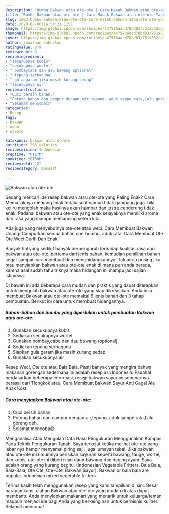 ```yaml
---
description: "Bumbu Bakwan atau ote-ote | Cara Masak Bakwan atau ote-ote Yang Lezat"
title: "Bumbu Bakwan atau ote-ote | Cara Masak Bakwan atau ote-ote Yang Lezat"
slug: 1203-bumbu-bakwan-atau-ote-ote-cara-masak-bakwan-atau-ote-ote-yang-lezat
date: 2020-08-06T16:54:21.115Z
image: https://img-global.cpcdn.com/recipes/a47576aacd78bd83/751x532cq70/bakwan-atau-ote-ote-foto-resep-utama.jpg
thumbnail: https://img-global.cpcdn.com/recipes/a47576aacd78bd83/751x532cq70/bakwan-atau-ote-ote-foto-resep-utama.jpg
cover: https://img-global.cpcdn.com/recipes/a47576aacd78bd83/751x532cq70/bakwan-atau-ote-ote-foto-resep-utama.jpg
author: Jonathan Johnston
ratingvalue: 3.9
reviewcount: 8
recipeingredient:
- "secukupnya kubis"
- "secukupnya wortel"
- " bombaycabe dan dau bawang optional"
- " tepung serbaguna"
- " gula garam jika masih kurang sedap"
- "secukupnya air"
recipeinstructions:
- "Cuci bersih bahan."
- "Potong bahan dan campur dengan air,tepung. aduk sampe rata,Lalu goreng deh."
- "Selamat mencoba😊"
categories:
- Resep
tags:
- bakwan
- atau
- oteote

katakunci: bakwan atau oteote 
nutrition: 296 calories
recipecuisine: Indonesian
preptime: "PT17M"
cooktime: "PT38M"
recipeyield: "2"
recipecategory: Dessert

---
```



![Bakwan atau ote-ote](https://img-global.cpcdn.com/recipes/a47576aacd78bd83/751x532cq70/bakwan-atau-ote-ote-foto-resep-utama.jpg)

Sedang mencari ide resep bakwan atau ote-ote yang Paling Enak? Cara Memasaknya memang tidak terlalu sulit namun tidak gampang juga. bila keliru mengolah maka hasilnya akan hambar dan justru cenderung tidak enak. Padahal bakwan atau ote-ote yang enak selayaknya memiliki aroma dan rasa yang mampu memancing selera kita.

Ada juga yang menyebutnya ote-ote atau weci. Cara Membuat Bakwan Udang: Campurkan semua bahan dan bumbu, aduk rata. Cara Membuat Ote Ote Weci Gurih Dan Enak.

Banyak hal yang sedikit banyak berpengaruh terhadap kualitas rasa dari bakwan atau ote-ote, pertama dari jenis bahan, kemudian pemilihan bahan segar sampai cara membuat dan menghidangkannya. Tak perlu pusing jika mau menyiapkan bakwan atau ote-ote enak di mana pun anda berada, karena asal sudah tahu triknya maka hidangan ini mampu jadi sajian istimewa.


Di bawah ini ada beberapa cara mudah dan praktis yang dapat diterapkan untuk mengolah bakwan atau ote-ote yang siap dikreasikan. Anda bisa membuat Bakwan atau ote-ote memakai 6 jenis bahan dan 3 tahap pembuatan. Berikut ini cara untuk membuat hidangannya.

<!--inarticleads1-->

##### Bahan-bahan dan bumbu yang diperlukan untuk pembuatan Bakwan atau ote-ote:

1. Gunakan secukupnya kubis
1. Sediakan secukupnya wortel
1. Gunakan  bombay,cabe dan dau bawang (optional)
1. Sediakan  tepung serbaguna
1. Siapkan  gula garam jika masih kurang sedap
1. Gunakan secukupnya air


Resep Weci, Ote ote atau Bala Bala. Pasti banyak yang mengira bahwa makanan gorengan sederhana ini adalah resep asli Indonesia. Padahal berdasarkan beberapa informasi, resep bakwan sayur ini sebenarnya berasal dari Tiongkok atau. Cara Membuat Bakwan Sayur Anti Gagal Ala Anak Kost. 

<!--inarticleads2-->

##### Cara menyiapkan Bakwan atau ote-ote:

1. Cuci bersih bahan.
1. Potong bahan dan campur dengan air,tepung. aduk sampe rata,Lalu goreng deh.
1. Selamat mencoba😊


Menganalisa Atau Mengolah Data Hasil Pengukuran Menggunakan Kompas Pada Teknik Pengukuran Tanah. Saya terkejut ketika melihat ote-ote yang lebar nya hampir menyamai piring saji, juga lumayan tebal. Jika bakwan atau ote-ote ini umumnya berisikan sayuran seperti bawang, tauge, wortel, dan kubis, ote-ote ini diberi isian daun bawang dan daging ayam. Saya adalah orang yang kurang begitu. (Indonesian Vegetable Fritters, Bala Bala, Bala-Bala, Ote Ote, Ote-Ote, Bakwan Sayur). Bakwan or bala bala are popular Indonesian mixed vegetable fritters. 

Terima kasih telah menggunakan resep yang kami tampilkan di sini. Besar harapan kami, olahan Bakwan atau ote-ote yang mudah di atas dapat membantu Anda menyiapkan makanan yang menarik untuk keluarga/teman maupun menjadi ide bagi Anda yang berkeinginan untuk berbisnis kuliner. Selamat mencoba!
